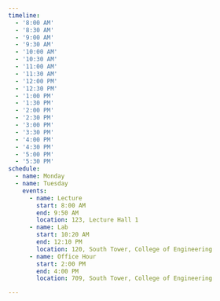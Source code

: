 ```yaml
---
timeline:
  - '8:00 AM'
  - '8:30 AM'
  - '9:00 AM'
  - '9:30 AM'
  - '10:00 AM'
  - '10:30 AM'
  - '11:00 AM'
  - '11:30 AM'
  - '12:00 PM'
  - '12:30 PM'
  - '1:00 PM'
  - '1:30 PM'
  - '2:00 PM'
  - '2:30 PM'
  - '3:00 PM'
  - '3:30 PM'
  - '4:00 PM'
  - '4:30 PM'
  - '5:00 PM'
  - '5:30 PM'
schedule:
  - name: Monday
  - name: Tuesday
    events:
      - name: Lecture
        start: 8:00 AM
        end: 9:50 AM
        location: 123, Lecture Hall 1
      - name: Lab
        start: 10:20 AM
        end: 12:10 PM
        location: 120, South Tower, College of Engineering
      - name: Office Hour
        start: 2:00 PM
        end: 4:00 PM
        location: 709, South Tower, College of Engineering

---
```

